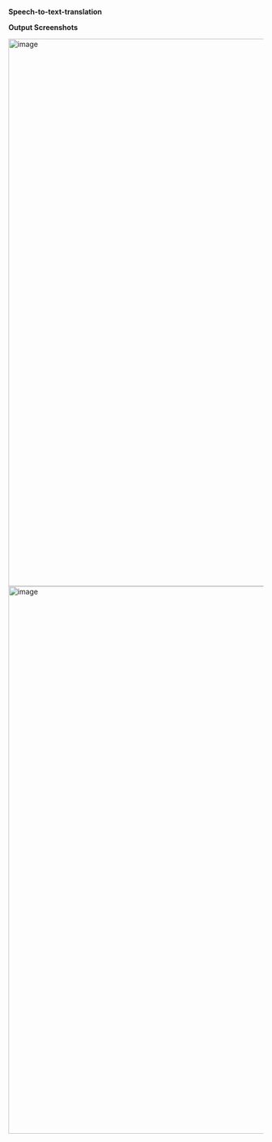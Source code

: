 **Speech-to-text-translation**

**Output Screenshots**

<img width="1920" height="1080" alt="image" src="https://github.com/user-attachments/assets/d021327c-b65f-4fa7-9c2d-c83ce0e740a5" />


<img width="1920" height="1080" alt="image" src="https://github.com/user-attachments/assets/2d4fb9b0-b925-4e06-af7c-b7251306d2b8" />


